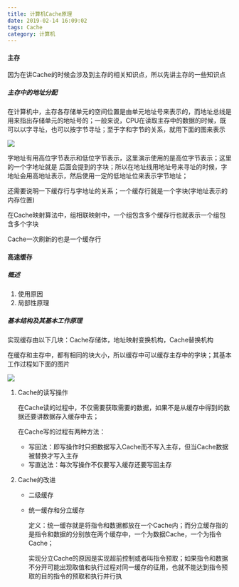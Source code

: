 ```yaml
---
title: 计算机Cache原理
date: 2019-02-14 16:09:02
tags: Cache
category: 计算机
---
```


#### 主存

因为在讲Cache的时候会涉及到主存的相关知识点，所以先讲主存的一些知识点

##### 主存中的地址分配

在计算机中，主存各存储单元的空间位置是由单元地址号来表示的，而地址总线是用来指出存储单元的地址号的；一般来说，CPU在读取主存中的数据的时候，既可以以字寻址，也可以按字节寻址；至于字和字节的关系，就用下面的图来表示

![](https://s2.ax1x.com/2019/02/14/kB5gnf.png)

字地址有用高位字节表示和低位字节表示，这里演示使用的是高位字节表示；这里的一个字地址就是 后面会提到的字块；所以在地址线用地址号来寻址的时候，字地址会用高地址表示，然后使用一定的低地址位来表示字节地址；

还需要说明一下缓存行与字地址的关系；一个缓存行就是一个字块(字地址表示的内存位置)

在Cache映射算法中，组相联映射中，一个组包含多个缓存行也就表示一个组包含多个字块

Cache一次刷新的也是一个缓存行

#### 高速缓存

##### 概述

1. 使用原因
2. 局部性原理

##### 基本结构及其基本工作原理

实现缓存由以下几块：Cache存储体，地址映射变换机构，Cache替换机构

在缓存和主存中，都有相同的块大小，所以缓存中可以缓存主存中的字块；其基本工作过程如下面的图片

![](https://images0.cnblogs.com/blog/412166/201304/02205156-ba2ba294509e45eab399d6dd9ddd7119.png)

1. Cache的读写操作

   在Cache读的过程中，不仅需要获取需要的数据，如果不是从缓存中得到的数据还要讲数据存入缓存中去；

   在Cache写的过程有两种方法：

   - 写回法：即写操作时只把数据写入Cache而不写入主存，但当Cache数据被替换才写入主存
   - 写直达法：每次写操作不仅要写入缓存还要写回主存

2. Cache的改进

   - 二级缓存

   - 统一缓存和分立缓存

     定义：统一缓存就是将指令和数据都放在一个Cache内；而分立缓存指的是指令和数据的分别放在两个缓存中，一个为数据Cache，一个为指令Cache；

     实现分立Cache的原因是实现超前控制或者叫指令预取；如果指令和数据不分开可能出现取值和执行过程对同一缓存的征用，也就不能达到指令预取的目的指令的预取和执行并行执

     